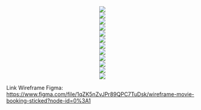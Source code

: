 <div align="center"> <img src="https://res.cloudinary.com/dvzingci9/image/upload/v1694949164/Movie/Screenshot_2023-09-17_at_17.58-1_xrtkgd.png"> </div>
<div align="center"> <img src="https://res.cloudinary.com/dvzingci9/image/upload/v1694949161/Movie/Screenshot_2023-09-17_at_17.55_rdrhyl.png"> </div>
<div align="center"> <img src="https://res.cloudinary.com/dvzingci9/image/upload/v1694949160/Movie/Screenshot_2023-09-17_at_17.55-1_ysm0as.png"> </div>
<div align="center"> <img src="https://res.cloudinary.com/dvzingci9/image/upload/v1694949161/Movie/Screenshot_2023-09-17_at_17.56-1_ayc5ke.png"> </div>
<div align="center"> <img src="https://res.cloudinary.com/dvzingci9/image/upload/v1694949161/Movie/Screenshot_2023-09-17_at_17.56-2_fyf1ho.png"> </div>
<div align="center"> <img src="https://res.cloudinary.com/dvzingci9/image/upload/v1694949162/Movie/Screenshot_2023-09-17_at_17.56_pjs5y8.png"> </div>
<div align="center"> <img src="https://res.cloudinary.com/dvzingci9/image/upload/v1694949163/Movie/Screenshot_2023-09-17_at_17.57-3_atqfjt.png"> </div>
<div align="center"> <img src="https://res.cloudinary.com/dvzingci9/image/upload/v1694949163/Movie/Screenshot_2023-09-17_at_17.57-1_ossswn.png"> </div>
<div align="center"> <img src="https://res.cloudinary.com/dvzingci9/image/upload/v1694949162/Movie/Screenshot_2023-09-17_at_17.57-2_qpgnet.png"> </div>
<div align="center"> <img src="https://res.cloudinary.com/dvzingci9/image/upload/v1694949163/Movie/Screenshot_2023-09-17_at_17.57_nusrhh.png"> </div>
<div align="center"> <img src="https://res.cloudinary.com/dvzingci9/image/upload/v1694949163/Movie/Screenshot_2023-09-17_at_17.58-2_wco7rk.png"> </div>
<div align="center"> <img src="https://res.cloudinary.com/dvzingci9/image/upload/v1694949166/Movie/Screenshot_2023-09-17_at_17.58_nbja81.png"> </div>

Link Wireframe Figma: https://www.figma.com/file/1qZK5nZvJPr89QPC7TuDsk/wireframe-movie-booking-sticked?node-id=0%3A1
